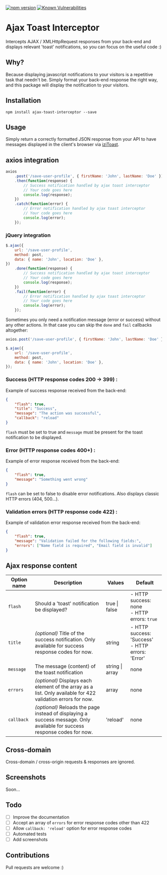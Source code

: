 [![npm version](https://badge.fury.io/js/ajax-toast-interceptor.svg)](https://badge.fury.io/js/ajax-toast-interceptor) [![Known Vulnerabilities](https://snyk.io/test/github/GuillaumeSMedia/ajax-toast-interceptor/badge.svg?targetFile=package.json)](https://snyk.io/test/github/GuillaumeSMedia/ajax-toast-interceptor?targetFile=package.json)

# Ajax Toast Interceptor

Intercepts AJAX / XMLHttpRequest responses from your back-end and displays relevant 'toast' notifications, so you can focus on the useful code :)

## Why?

Because displaying javascript notifications to your visitors is a repetitive task that needn't be. Simply format your back-end response the right way, and this package will display the notification to your visitors.

## Installation

    npm install ajax-toast-interceptor --save

## Usage

Simply return a correctly formatted JSON response from your API to have messages displayed in the client's browser via [iziToast](https://github.com/marcelodolza/iziToast).

## axios integration

```javascript
axios
    .post('/save-user-profile', { firstName: 'John', lastName: 'Doe' })
    .then(function(response) {
        // Success notification handled by ajax toast interceptor
        // Your code goes here
        console.log(response);
    })
    .catch(function(error) {
        // Error notification handled by ajax toast interceptor
        // Your code goes here
        console.log(error);
    });
```

### jQuery integration

```javascript
$.ajax({
    url: '/save-user-profile',
    method: post,
    data: { name: 'John', location: 'Doe' },
})
    .done(function(response) {
        // Success notification handled by ajax toast interceptor
        // Your code goes here
        console.log(response);
    })
    .fail(function(error) {
        // Error notification handled by ajax toast interceptor
        // Your code goes here
        console.log(error);
    });
```

Sometimes you only need a notification message (error or success) without any other actions. In that case you can skip the `done` and `fail` callbacks altogether:

```javascript
axios.post('/save-user-profile', { firstName: 'John', lastName: 'Doe' });
```

```javascript
$.ajax({
    url: '/save-user-profile',
    method: post,
    data: { name: 'John', location: 'Doe' },
});
```

### Success (HTTP response codes 200 -> 399) :

Example of success response received from the back-end:

```json
{
    "flash": true,
    "title": "Success",
    "message": "The action was successful",
    "callback": "reload"
}
```

`flash` must be set to true and `message` must be present for the toast notification to be displayed.

### Error (HTTP response codes 400+) :

Example of error response received from the back-end:

```json
{
    "flash": true,
    "message": "Something went wrong"
}
```

`flash` can be set to false to disable error notifications.
Also displays classic HTTP errors (404, 500...).

### Validation errors (HTTP response code 422) :

Example of validation error response received from the back-end:

```json
{
    "flash": true,
    "message": "Validation failed for the following fields:",
    "errors": ["Name field is required", "Email field is invalid"]
}
```

## Ajax response content

| Option name | Description                                                                                                               | Values          | Default                                                |
| ----------- | ------------------------------------------------------------------------------------------------------------------------- | --------------- | ------------------------------------------------------ |
| `flash`     | Should a 'toast' notification be displayed?                                                                               | true \| false   | - HTTP success: none <br />- HTTP errors: `true`       |
| `title`     | _(optional)_ Title of the success notification. Only available for success response codes for now.                        | string          | - HTTP success: 'Success' <br />- HTTP errors: 'Error' |
| `message`   | The message (content) of the toast notification                                                                           | string \| array | none                                                   |
| `errors`    | _(optional)_ Displays each element of the array as a list. Only available for 422 validation errors for now.              | array           | none                                                   |
| `callback`  | _(optional)_ Reloads the page instead of displaying a success message. Only available for success response codes for now. | 'reload'        | none                                                   |

## Cross-domain

Cross-domain / cross-origin requests & responses are ignored.

## Screenshots

Soon...

## Todo

-   [ ] Improve the documentation
-   [ ] Accept an array of `errors` for error response codes other than 422
-   [ ] Allow `callback: 'reload'` option for error response codes
-   [ ] Automated tests
-   [ ] Add screenshots

## Contributions

Pull requests are welcome :)
